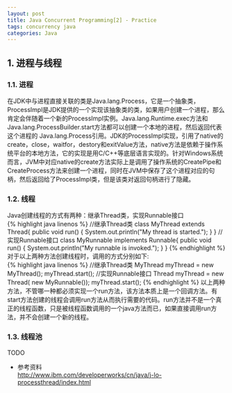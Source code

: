 ```yaml
---
layout: post
title: Java Concurrent Programming[2] - Practice
tags: concurrency java
categories: Java
---
```

## 1. 进程与线程
### 1.1. 进程
在JDK中与进程直接关联的类是Java.lang.Process，它是一个抽象类，ProcessImpl是JDK提供的一个实现该抽象类的类，如果用户创建一个进程，那么肯定会伴随着一个新的ProcessImpl实例。Java.lang.Runtime.exec方法和Java.lang.ProcessBuilder.start方法都可以创建一个本地的进程，然后返回代表这个进程的 Java.lang.Process引用。JDK的ProcessImpl实现，引用了native的create，close，waitfor，destory和exitValue方法，native方法是依赖于操作系统平台的本地方法，它的实现是用C/C++等底层语言实现的。针对Windows系统而言，JVM中对应native的create方法实际上是调用了操作系统的CreatePipe和CreateProcess方法来创建一个进程，同时在JVM中保存了这个进程对应的句柄，然后返回给了ProcessImpl类，但是该类对返回句柄进行了隐藏。  
### 1.2. 线程
Java创建线程的方式有两种：继承Thread类，实现Runnable接口  
{% highlight java linenos %}
//继承Thread类
class MyThread extends Thread{
	public void run() {
		System.out.println("My thread is started.");
	}
}
//实现Runnable接口
class MyRunnable implements Runnable{
	public void run() {
	    System.out.println("My runnable is invoked.");
	}
}
{% endhighlight %}
对于以上两种方法创建线程时，调用的方式分别如下:  
{% highlight java linenos %}
//继承Thread类
MyThread myThread = new MyThread();
myThread.start();
//实现Runnable接口
Thread myThread = new Thread( new MyRunnable());
myThread.start();
{% endhighlight %}
以上两种方法，不管哪一种都必须实现一个run方法，该方法本质上是一个回调方法。有start方法创建的线程会调用run方法从而执行需要的代码。run方法并不是一个真正的线程函数，只是被线程函数调用的一个java方法而已，如果直接调用run方法，并不会创建一个新的线程。
### 1.3. 线程池
TODO

- 参考资料  
<http://www.ibm.com/developerworks/cn/java/j-lo-processthread/index.html>

